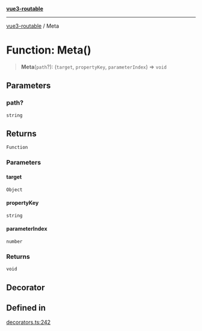 [**vue3-routable**](../README.md)

***

[vue3-routable](../globals.md) / Meta

# Function: Meta()

> **Meta**(`path`?): (`target`, `propertyKey`, `parameterIndex`) => `void`

## Parameters

### path?

`string`

## Returns

`Function`

### Parameters

#### target

`Object`

#### propertyKey

`string`

#### parameterIndex

`number`

### Returns

`void`

## Decorator

## Defined in

[decorators.ts:242](https://github.com/cleverplatypus/vue3-routable/blob/87cf44a88c3a74106c60f1327e2be92f2bbacca6/src/decorators.ts#L242)
